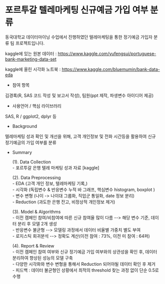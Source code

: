 # 포르투갈 텔레마케팅 신규예금 가입 여부 분류

동국대학교 데이터마이닝 수업에서 진행하였던 텔레마케팅을 통한 정기예금 가입자 분류 팀 프로젝트입니다.

kaggle에 있는 원본 데이터 : https://www.kaggle.com/yufengsui/portuguese-bank-marketing-data-set

kaggle에 올린 시각화 노트북 : https://www.kaggle.com/bluemumin/bank-data-eda

- 참여 항목
 <p> 김경록(R, SAS 코드 작성 및 보고서 작성), 팀원(ppt 제작, 파생변수 아이디어 제공) </p>

- 사용언어 / 핵심 라이브러리
 <p> SAS, R / ggplot2, dplyr 등 </p>

- Background 
 <p> 텔레마케팅 성과 확인 및 개선을 위해, 고객 개인정보 및 전화 시간등을 활용하여 신규 정기예금의 가입 여부를 분류</p>

- Summary
	<p>(1). Data Collection <br/>
		- 포르투갈 은행 텔레 마케팅 성과 자료 [kaggle] </p>
	<p>(2). Data Preprocessing <br/>
		- EDA (고객 개인 정보, 텔레마케팅 기록,) <br/>
		- 시각화 (독립변수 & 반응변수 누적 바 그래프, 핵심변수 histogram, boxplot   ) <br/>
		- 변수 변형 (나이 -> 나이대 그룹화, 직업군 통일화, date 정보 분리) <br/>
		- Reduction (과도한 은행 잔고, 비정상적 개인정보 제거) </p>
	<p>(3). Model & Algorithms <br/>
		- 이전 캠페인 참여/비참여에 따른 신규 참여율 많이 다름 --> 해당 변수 기준, 데이터 분리 후 모델 2개 생성 <br/>
		- 반응변수 불균형 --> 모델링 과정에서 데이터 비율별 가중치 별도 부여 <br/>
		- 로지스틱 회귀분석 --> 정확도 계산(이전 참여 : 73%, 이전 미 참여 : 64퍼) </p>
	<p>(4). Report & Review <br/>
		- 이전 캠페인 참여 여부와 신규 정기예금 가입 여부와의 상관성을 확인 후, 데이터 분리하여 향상된 성능의 모델 구축 <br/>
		- 다양한 시각화와 변수 변형을 통해서 Reduction 되어야될 데이터 확인 후 제거 <br/>
		- 피드백 : 데이터 불균형인 상황에서 최적의 threshold 찾는 과정 없이 단순 0.5로 수행 </p>
